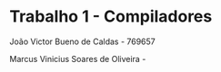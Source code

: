 # Trabalho 1 - Compiladores

João Victor Bueno de Caldas - 769657

Marcus Vinicius Soares de Oliveira - 
